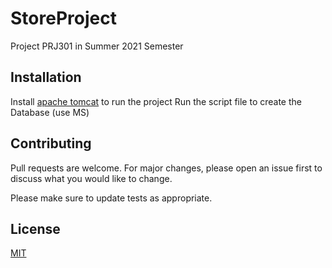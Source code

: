 # StoreProject
Project PRJ301 in Summer 2021 Semester

## Installation
Install [apache tomcat](http://tomcat.apache.org/) to run the project
Run the script file to create the Database (use MS)

## Contributing
Pull requests are welcome. For major changes, please open an issue first to discuss what you would like to change.

Please make sure to update tests as appropriate.

## License
[MIT](https://choosealicense.com/licenses/mit/)
